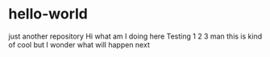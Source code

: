 # hello-world
just another repository
Hi what am I doing here
Testing 1 2 3
man this is kind of cool but I wonder what will happen next
